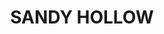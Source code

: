 ---
lastmod: '2025-04-06T06:05:20+00:00'
latitude: -32.248568
layout: suburb
longitude: 150.701949
postcode: '2333'
state: NSW
title: SANDY HOLLOW
url: /nsw/sandy-hollow/
---